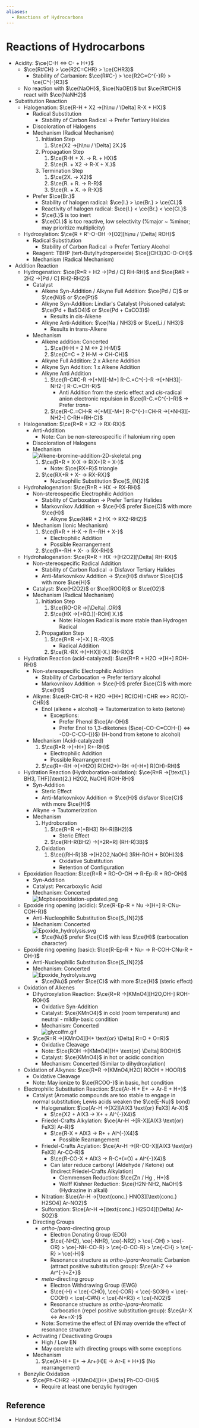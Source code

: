 ```yaml
---
aliases:
  - Reactions of Hydrocarbons
---
```


# Reactions of Hydrocarbons

- Acidity: $\ce{C-H <=> C- + H+}$
	- $\ce{R#CH} > \ce{R2C=CHR} > \ce{CHR3}$
		- Stability of Carbanion: $\ce{R#C-} > \ce{R2C=C^{-}R} > \ce{C^{-}R3}$
	- No reaction with $\ce{NaOH}$, $\ce{NaOEt}$ but $\ce{R#CH}$ react with $\ce{NaNH2}$
- Substitution Reaction
	- Halogenation: $\ce{R-H + X2 ->[h\nu / \Delta] R-X + HX}$
		- Radical Substitution
			- Stability of Carbon Radical → Prefer Tertiary Halides
		- Discoloration of Halogens
		- Mechanism (Radical Mechanism)
			1. Initiation Step
				1. $\ce{X2 ->[h\nu / \Delta] 2X.}$
			2. Propagation Step
				1. $\ce{R-H + X. -> R. + HX}$
				2. $\ce{R. + X2 -> R-X + X.}$
			3. Termination Step
				1. $\ce{2X. -> X2}$
				2. $\ce{R. + R. -> R-R}$
				3. $\ce{R. + X. -> R-X}$
		- Prefer $\ce{Br.}$
			- Stability of halogen radical: $\ce{I.} > \ce{Br.} > \ce{Cl.}$
			- Reactivity of halogen radical: $\ce{I.} < \ce{Br.} < \ce{Cl.}$
			- $\ce{I.}$ is too inert
			- $\ce{Cl.}$ is too reactive, low selectivity (%major ~ %minor; may prioritize multiplicity)
	- Hydroxylation: $\ce{R + R'-O-OH ->[O2][h\nu / \Delta] ROH}$
		- Radical Substitution
			- Stability of Carbon Radical → Prefer Tertiary Alcohol
		- Reagent: TBHP (tert-Butylhydroperoxide) $\ce{(CH3)3C-O-OH}$
		- Mechanism (Radical Mechanism)
- Addition Reaction
	- Hydrogenation: $\ce{R=R + H2 ->[Pd / C] RH-RH}$ and $\ce{R#R + 2H2 ->[Pd / C] RH2-RH2}$
		- Catalyst
			- Alkene Syn-Addition / Alkyne Full Addition: $\ce{Pd / C}$ or $\ce{Ni}$ or $\ce{Pt}$
			- Alkyne Syn-Addition: Lindlar's Catalyst (Poisoned catalyst: $\ce{Pd + BaSO4}$ or $\ce{Pd + CaCO3}$)
				- Results in cis-Alkene
			- Alkyne Anti-Addition: $\ce{Na / NH3}$ or $\ce{Li / NH3}$
				- Results in trans-Alkene
		- Mechanism
			- Alkene addition: Concerted
				1. $\ce{H-H + 2 M <-> 2 H-M}$
				2. $\ce{C=C + 2 H-M -> CH-CH}$
			- Alkyne Full Addition: 2 x Alkene Addition
			- Alkyne Syn Addition: 1 x Alkene Addition
			- Alkyne Anti Addition
				1. $\ce{R-C#C-R ->[+M][-M+] R-C.=C^{-}-R ->[+NH3][-NH2-] R-C.=CH-R}$
					- Anti Addition from the steric effect and *cis*-radical anion electronic repulsion in $\ce{R-C.=C^{-}-R}$ → Prefer *trans*-
				2. $\ce{R-C.=CH-R ->[+M][-M+] R-C^{-}=CH-R ->[+NH3][-NH2-] C-RH=RH-C}$
	- Halogenation: $\ce{R=R + X2 -> RX-RX}$
		- Anti-Addition
			- Note: Can be non-stereospecific if halonium ring open
		- Discoloration of Halogens
		- Mechanism  
		  ![Alkene-bromine-addition-2D-skeletal.png](https://upload.wikimedia.org/wikipedia/commons/3/33/Alkene-bromine-addition-2D-skeletal.png)
			1. $\ce{R=R + X-X -> R(X+)R + X-}$
				- Note: $\ce{RX+R}$ triangle
			2. $\ce{RX+R + X- -> RX-RX}$
				- Nucleophilic Substitution $\ce{S_{N}2}$
	- Hydrohalogenation: $\ce{R=R + HX -> RX-RH}$
		- Non-stereospecific Electrophilic Addition
			- Stability of Carboxation → Prefer Tertiary Halides
			- Markovnikov Addition → $\ce{H}$ prefer $\ce{C}$ with more $\ce{H}$
				- Alkyne $\ce{R#R + 2 HX -> RX2-RH2}$
		- Mechanism (Ionic Mechanism)
			1. $\ce{R=R + H-X -> R+-RH + X-}$
				- Electrophilic Addition
				- Possible Rearrangement
			2. $\ce{R+-RH + X- -> RX-RH}$
	- Hydrohalogenation: $\ce{R=R + HX ->[H2O2][\Delta] RH-RX}$
		- Non-stereospecific Radical Addition
			- Stability of Carbon Radical → Disfavor Tertiary Halides
			- Anti-Markovnikov Addition → $\ce{H}$ disfavor $\ce{C}$ with more $\ce{H}$
		- Catalyst: $\ce{H2O2}$ or $\ce{ROOR}$ or $\ce{O2}$
		- Mechanism (Radical Mechanism)
			1. Initiation Step
				1. $\ce{RO-OR ->[\Delta] .OR}$
				2. $\ce{HX ->[+RO.][-ROH] X.}$
					- Note: Halogen Radical is more stable than Hydrogen Radical
			2. Propagation Step
				1. $\ce{R=R ->[+X.] R.-RX}$
					- Radical Addition
				2. $\ce{R.-RX ->[+HX][-X.] RH-RX}$
	- Hydration Reaction (acid-catalyzed): $\ce{R=R + H2O ->[H+] ROH-RH}$
		- Non-stereospecific Electrophilic Addition
			- Stability of Carbocation → Prefer tertiary alcohol
			- Markovnikov Addition → $\ce{H}$ prefer $\ce{C}$ with more $\ce{H}$
		- Alkyne: $\ce{R-C#C-R + H2O ->[H+] RC(OH)=CHR <=>> RC(O)-CHR}$
			- Enol (alkene + alcohol) → Tautomerization to keto (ketone)
				- Exceptions:
					- Prefer Phenol $\ce{Ar-OH}$
					- Prefer Enol to 1,3-diketones ($\ce{-CO-C=COH-{} <=> -CO-C-CO-{}}$) (H-bond from ketone to alcohol)
		- Mechanism (Acid-catalyzed)
			1. $\ce{R=R ->[+H+] R+-RH}$
				- Electrophilic Addition
				- Possible Rearrangement
			2. $\ce{R+-RH ->[+H2O] R(OH2+)-RH ->[-H+] R(OH)-RH}$
	- Hydration Reaction (Hydroboration-oxidation): $\ce{R=R ->[\text{1.} BH3, THF][\text{2.} H2O2, NaOH] ROH-RH}$
		- Syn-Addition
			- Steric Effect
			- Anti-Markovnikov Addition → $\ce{H}$ disfavor $\ce{C}$ with more $\ce{H}$
		- Alkyne → Tautomerization
		- Mechanism
			1. Hydroboration
				1. $\ce{R=R ->[+BH3] RH-R(BH2)}$
					- Steric Effect
				2. $\ce{RH-R(BH2) ->[+2R=R] (RH-R)3B}$
			2. Oxidation
				1. $\ce{(RH-R)3B ->[H2O2,NaOH] 3RH-ROH + B(OH)3}$
					- Oxidative Substitution
					- Retention of Configuration
	 - Epoxidation Reaction: $\ce{R=R + RO-O-OH -> R-Ep-R + RO-OH}$
		 - Syn-Addition
		 - Catalyst: Percarboxylic Acid
		 - Mechanism: Concerted  
		   ![Mcpbaepoxidation-updated.png](https://upload.wikimedia.org/wikipedia/commons/5/5d/Mcpbaepoxidation-updated.png)
	 - Epoxide ring opening (acidic): $\ce{R-Ep-R + Nu ->[H+] R-CNu-COH-R}$
		 - Anti-Nucleophilic Substitution $\ce{S_{N}2}$
		 - Mechanism: Concerted  
		   ![Epoxide\_hydrolysis.svg](https://upload.wikimedia.org/wikipedia/commons/1/12/Epoxide_hydrolysis.svg)
			- $\ce{Nu}$ prefer $\ce{C}$ with less $\ce{H}$ (carbocation character)
	 - Epoxide ring opening (basic): $\ce{R-Ep-R + Nu- -> R-COH-CNu-R + OH-}$
		 - Anti-Nucleophilic Substitution $\ce{S_{N}2}$
		 - Mechanism: Concerted  
		   ![Epoxide\_hydrolysis.svg](https://upload.wikimedia.org/wikipedia/commons/1/12/Epoxide_hydrolysis.svg)
			 - $\ce{Nu}$ prefer $\ce{C}$ with more $\ce{H}$ (steric effect)
	 - Oxidation of Alkenes
		 - Dihydroxylation Reaction: $\ce{R=R ->[KMnO4][H2O,OH-] ROH-ROH}$
			 - Oxidative Syn-Addition
			 - Catalyst: $\ce{KMnO4}$ in cold (room temperature) and neutral - mildly-basic condition
			 - Mechanism: Concerted  
			   ![glycolfm.gif](https://www2.chemistry.msu.edu/faculty/reusch/virttxtjml/Images2/glycolfm.gif)
		 - $\ce{R=R ->[KMnO4][H+ \text{or} \Delta] R=O + O=R}$
			 - Oxidative Cleavage
			 - Note: $\ce{ROH ->[KMnO4][H+ \text{or} \Delta] ROOH}$
			 - Catalyst: $\ce{KMnO4}$ in hot or acidic condition
			 - Mechanism: Concerted (Similar to dihydroxylation)
	 - Oxidation of Alkynes: $\ce{R=R ->[KMnO4,H2O] ROOH + HOOR}$
		 - Oxidative Cleavage
		 - Note: May ionize to $\ce{RCOO-}$ in basic, hot condition
	 - Electrophilic Substitution Reaction: $\ce{Ar-H + E+ -> Ar-E + H+}$
		 - Catalyst (Aromatic compounds are too stable to engage in normal substitution; Lewis acids weaken the $\ce{E-Nu}$ bond)
			 - Halogenation: $\ce{Ar-H ->[X2][AlX3 \text{or} FeX3] Ar-X}$
				 - $\ce{X2 + AlX3 -> X+ + Al^{-}X4}$
			 - Friedel-Crafts Alkylation: $\ce{Ar-H ->[R-X][AlX3 \text{or} FeX3] Ar-R}$
				 - $\ce{R-X + AlX3 -> R+ + Al^{-}X4}$
					 - Possible Rearrangement
			 - Friedel-Crafts Acylation: $\ce{Ar-H ->[R-CO-X][AlX3 \text{or} FeX3] Ar-CO-R}$
				 - $\ce{R-CO-X + AlX3 -> R-C+(=O) + Al^{-}X4}$
				 - Can later reduce carbonyl (Aldehyde / Ketone) out (Indirect Friedel-Crafts Alkylation)
					 - Clemmensen Reduction: $\ce{Zn / Hg , H+}$
					 - Wolff Kishner Reduction: $\ce{H2N-NH2, NaOH}$ (Hydrazine in alkali)
			 - Nitration: $\ce{Ar-H ->[\text{conc.} HNO3][\text{conc.} H2SO4] Ar-NO2}$
			 - Sulfonation: $\ce{Ar-H ->[\text{conc.} H2SO4][\Delta] Ar-SO2}$
		 - Directing Groups
			 - *ortho*-/*para*-directing group
				 - Electron Donating Group (EDG)
				 - $\ce{-NH2}, \ce{-NHR}, \ce{-NR2} > \ce{-OH} > \ce{-OR} > \ce{-NH-CO-R} > \ce{-O-CO-R} > \ce{-CH} > \ce{-R} > \ce{-H}$
				 - Resonance structure as *ortho*-/*para*-Aromatic Carbanion (attract positive substitution group): $\ce{Ar-Z <-> Ar^{-}=Z+}$
			 - *meta*-directing group
				 - Electron Withdrawing Group (EWG)
				 - $\ce{-H} < \ce{-CHO}, \ce{-COR} < \ce{-SO3H} < \ce{-COOH} < \ce{-C#N} < \ce{-N+R3} < \ce{-NO2}$
				 - Resonance structure as *ortho*-/*para*-Aromatic Carbocation (repel positive substitution group): $\ce{Ar-X <-> Ar+=X-}$
			 - Note: Sometime the effect of EN may override the effect of resonance structure
		 - Activating / Deactivating Groups
			 - High / Low EN
			 - May corelate with directing groups with some exceptions
		 - Mechanism
			 1. $\ce{Ar-H + E+ -> Ar+(H)E -> Ar-E + H+}$ (No rearrangement)
	 - Benzylic Oxidation
		 - $\ce{Ph-CHR2 ->[KMnO4][H+,\Delta] Ph-CO-OH}$
			 - Require at least one benzylic hydrogen

## Reference

- Handout SCCH134
